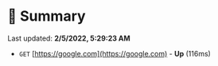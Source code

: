 # 📖 Summary
Last updated: **2/5/2022, 5:29:23 AM**

- `GET` [https://google.com](https://google.com) - **Up** (116ms)
